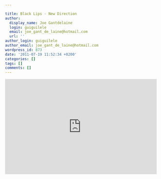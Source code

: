 ```yaml
---

title: Black Lips - New Direction
author:
  display_name: Joe Gantdelaine
  login: guiguilele
  email: joe_gant_de_laine@hotmail.com
  url: ''
author_login: guiguilele
author_email: joe_gant_de_laine@hotmail.com
wordpress_id: 873
date: '2011-07-19 11:52:34 +0200'
categories: []
tags: []
comments: []
---
```

<iframe width="500" height="314" src="http://www.youtube.com/embed/Idf9bIl1_qI" frameborder="0" allowfullscreen></iframe>
